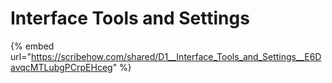 # Interface Tools and Settings

{% embed url="https://scribehow.com/shared/D1__Interface_Tools_and_Settings__E6DavqcMTLubgPCrpEHceg" %}

